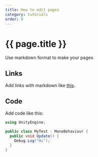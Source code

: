 ```yaml
---
title: How to edit pages
category: tutorials
order: 0
---
```


# {{ page.title }}

Use markdown format to make your pages

## Links 

Add links with markdown like [this](http://www.google.com).

## Code

Add code like this:
```csharp
using UnityEngine;

public class MyTest : MonoBehaviour {
  public void Update() {
    Debug.Log("Hi");
  }
}
```